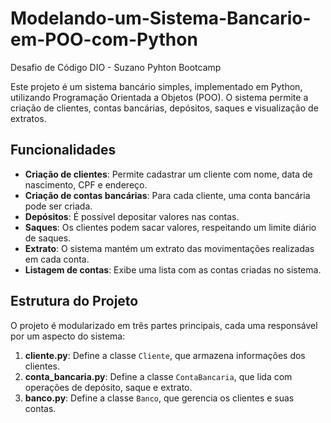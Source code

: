 # Modelando-um-Sistema-Bancario-em-POO-com-Python
Desafio de Código DIO - Suzano Pyhton Bootcamp 

Este projeto é um sistema bancário simples, implementado em Python, utilizando Programação Orientada a Objetos (POO). O sistema permite a criação de clientes, contas bancárias, depósitos, saques e visualização de extratos.

## Funcionalidades

- **Criação de clientes**: Permite cadastrar um cliente com nome, data de nascimento, CPF e endereço.
- **Criação de contas bancárias**: Para cada cliente, uma conta bancária pode ser criada.
- **Depósitos**: É possível depositar valores nas contas.
- **Saques**: Os clientes podem sacar valores, respeitando um limite diário de saques.
- **Extrato**: O sistema mantém um extrato das movimentações realizadas em cada conta.
- **Listagem de contas**: Exibe uma lista com as contas criadas no sistema.

## Estrutura do Projeto

O projeto é modularizado em três partes principais, cada uma responsável por um aspecto do sistema:

1. **cliente.py**: Define a classe `Cliente`, que armazena informações dos clientes.
2. **conta_bancaria.py**: Define a classe `ContaBancaria`, que lida com operações de depósito, saque e extrato.
3. **banco.py**: Define a classe `Banco`, que gerencia os clientes e suas contas.




